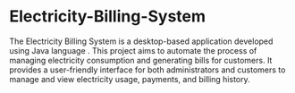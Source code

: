 # Electricity-Billing-System
The Electricity Billing System is a desktop-based application developed using Java language . This project aims to automate the process of managing electricity consumption and generating bills for customers. It provides a user-friendly interface for both administrators and customers to manage and view electricity usage, payments, and billing history.
